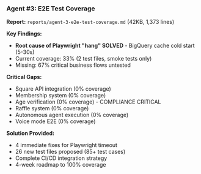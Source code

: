 ### Agent #3: E2E Test Coverage

**Report:** `reports/agent-3-e2e-test-coverage.md` (42KB, 1,373 lines)

**Key Findings:**

- **Root cause of Playwright "hang" SOLVED** - BigQuery cache cold start (5-30s)
- Current coverage: 33% (2 test files, smoke tests only)
- Missing: 67% critical business flows untested

**Critical Gaps:**

- Square API integration (0% coverage)
- Membership system (0% coverage)
- Age verification (0% coverage) - COMPLIANCE CRITICAL
- Raffle system (0% coverage)
- Autonomous agent execution (0% coverage)
- Voice mode E2E (0% coverage)

**Solution Provided:**

- 4 immediate fixes for Playwright timeout
- 26 new test files proposed (85+ test cases)
- Complete CI/CD integration strategy
- 4-week roadmap to 100% coverage
